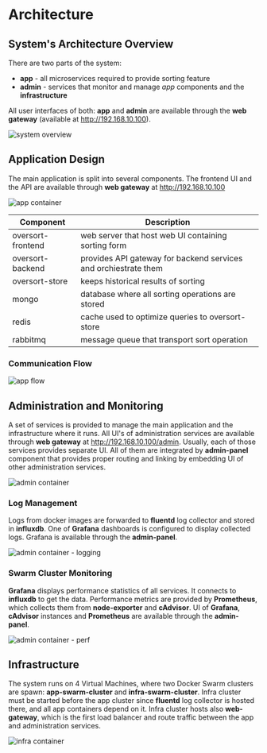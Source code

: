 # Architecture

## System's Architecture Overview

There are two parts of the system:
- **app** - all microservices required to provide sorting feature
- **admin** - services that monitor and manage *app* components and the **infrastructure**

All user interfaces of both: **app** and **admin** are available through the **web gateway** (available at http://192.168.10.100).

![system overview](./diagrams/context.png)

## Application Design

The main application is split into several components. The frontend UI and the API are available through **web gateway** at http://192.168.10.100

![app container](./diagrams/container_app.png)

Component          | Description
-------------------|--------------------------------------------------------
oversort-frontend  | web server that host web UI containing sorting form
oversort-backend   | provides API gateway for backend services and orchiestrate them
oversort-store     | keeps historical results of sorting
mongo              | database where all sorting operations are stored
redis              | cache used to optimize queries to oversort-store
rabbitmq           | message queue that transport sort operation

### Communication Flow

![app flow](./diagrams/app_flow.png)

## Administration and Monitoring

A set of services is provided to manage the main application and the infrastructure where it runs. All UI's of administration services are available through **web gateway** at http://192.168.10.100/admin. Usually, each of those services provides separate UI. All of them are integrated by **admin-panel** component that provides proper routing and linking by embedding UI of other administration services.

![admin container](./diagrams/container_admin.png)

### Log Management
Logs from docker images are forwarded to **fluentd** log collector and stored in **influxdb**. One of **Grafana** dashboards is configured to display collected logs. Grafana is available through the **admin-panel**.

![admin container - logging](./diagrams/container_admin_logging.png)

### Swarm Cluster Monitoring
**Grafana** displays performance statistics of all services. It connects to **influxdb** to get the data. Performance metrics are provided by **Prometheus**, which collects them from **node-exporter** and **cAdvisor**. UI of **Grafana**, **cAdvisor** instances and **Prometheus** are available through the **admin-panel**.

![admin container - perf](./diagrams/container_admin_perf.png)

## Infrastructure
The system runs on 4 Virtual Machines, where two Docker Swarm clusters are spawn: **app-swarm-cluster** and **infra-swarm-cluster**. Infra cluster must be started before the app cluster since **fluentd** log collector is hosted there, and all app containers depend on it. Infra cluster hosts also **web-gateway**, which is the first load balancer and route traffic between the app and administration services.

![infra container](./diagrams/container_infrastructure.png)
